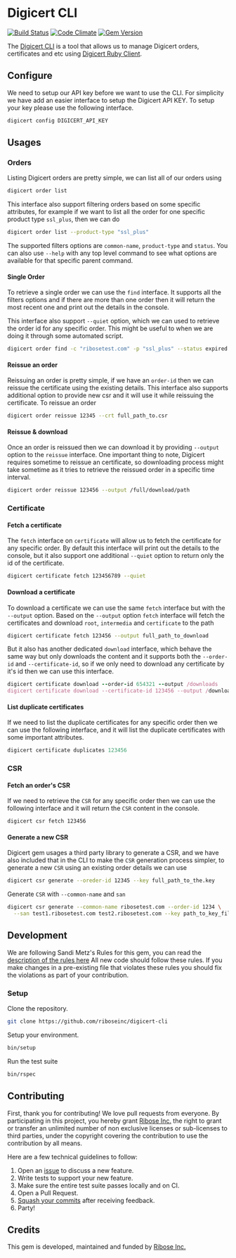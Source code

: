 # Digicert CLI

[![Build
Status](https://travis-ci.org/riboseinc/digicert-cli.svg?branch=master)](https://travis-ci.org/riboseinc/digicert-cli)
[![Code
Climate](https://codeclimate.com/github/riboseinc/digicert-cli/badges/gpa.svg)](https://codeclimate.com/github/riboseinc/digicert-cli)
[![Gem
Version](https://badge.fury.io/rb/digicert-cli.svg)](https://badge.fury.io/rb/digicert-cli)

The [Digicert CLI] is a tool that allows us to manage Digicert orders,
certificates and etc using [Digicert Ruby Client].

## Configure

We need to setup our API key before we want to use the CLI. For simplicity we
have add an easier interface to setup the Digicert API KEY. To setup your key
please use the following interface.

```sh
digicert config DIGICERT_API_KEY
```

## Usages

### Orders

Listing Digicert orders are pretty simple, we can list all of our orders using

```sh
digicert order list
```

This interface also support filtering orders based on some specific attributes,
for example if we want to list all the order for one specific product type
`ssl_plus`, then we can do

```sh
digicert order list --product-type "ssl_plus"
```

The supported filters options are `common-name`, `product-type` and `status`.
You can also use `--help` with any top level command to see what options are
available for that specific parent command.

#### Single Order

To retrieve a single order we can use the `find` interface. It supports all the
filters options and if there are more than one order then it will return the
most recent one and print out the details in the console.

This interface also support `--quiet` option, which we can used to retrieve the
order id for any specific order. This might be useful to when we are doing it
through some automated script.

```sh
digicert order find -c "ribosetest.com" -p "ssl_plus" --status expired
```

#### Reissue an order

Reissuing an order is pretty simple, if we have an `order-id` then we can
reissue the certificate using the existing details. This interface also supports
additional option to provide new csr and it will use it while reissuing the
certificate. To reissue an order

```sh
digicert order reissue 12345 --crt full_path_to.csr
```

#### Reissue & download

Once an order is reissued then we can download it by providing `--output`
option to the `reissue` interface. One important thing to note, Digicert
requires sometime to reissue an certificate, so downloading process might take
sometime as it tries to retrieve the reissued order in a specific time interval.

```sh
digicert order reissue 123456 --output /full/download/path
```

### Certificate

#### Fetch a certificate

The `fetch` interface on `certificate` will allow us to fetch the certificate
for any specific order. By default this interface will print out the details to
the console, but it also support one additional `--quiet` option to return only
the id of the certificate.

```sh
digicert certificate fetch 123456789 --quiet
```

#### Download a certificate

To download a certificate we can use the same `fetch` interface but with the
`--output` option. Based on the `--output` option `fetch` interface will fetch
the certificates and download `root`, `intermedia` and `certificate` to the path

```sh
digicert certificate fetch 123456 --output full_path_to_download
```

But it also has another dedicated `download` interface, which behave the same
way but only downloads the content and it supports both the `--order-id` and
`--certificate-id`, so if we only need to download any certificate by it's id
then we can use this interface.

```ruby
digicert certificate download --order-id 654321 --output /downloads
digicert certificate download --certificate-id 123456 --output /downloads
```

#### List duplicate certificates

If we need to list the duplicate certificates for any specific order then we can
use the following interface, and it will list the duplicate certificates with
some important attributes.

```ruby
digicert certificate duplicates 123456
```

### CSR

#### Fetch an order's CSR

If we need to retrieve the `CSR` for any specific order then we can use the
following interface and it will return the `CSR` content in the console.

```sh
digicert csr fetch 123456
```

#### Generate a new CSR

Digicert gem usages a third party library to generate a CSR, and we have also
included that in the CLI to make the `CSR` generation process simpler, to
generate a new `CSR` using an existing order details we can use

```sh
digicert csr generate --oreder-id 12345 --key full_path_to_the.key
```

Generate `CSR` with `--common-name` and `san`

```sh
digicert csr generate --common-name ribosetest.com --order-id 1234 \
  --san test1.ribosetest.com test2.ribosetest.com --key path_to_key_file
```

## Development

We are following Sandi Metz's Rules for this gem, you can read the
[description of the rules here][sandi-metz] All new code should follow these
rules. If you make changes in a pre-existing file that violates these rules you
should fix the violations as part of your contribution.

### Setup

Clone the repository.

```sh
git clone https://github.com/riboseinc/digicert-cli
```

Setup your environment.

```sh
bin/setup
```

Run the test suite

```sh
bin/rspec
```

## Contributing

First, thank you for contributing! We love pull requests from everyone. By
participating in this project, you hereby grant [Ribose Inc.][riboseinc] the
right to grant or transfer an unlimited number of non exclusive licenses or
sub-licenses to third parties, under the copyright covering the contribution
to use the contribution by all means.

Here are a few technical guidelines to follow:

1. Open an [issue][issues] to discuss a new feature.
1. Write tests to support your new feature.
1. Make sure the entire test suite passes locally and on CI.
1. Open a Pull Request.
1. [Squash your commits][squash] after receiving feedback.
1. Party!


## Credits

This gem is developed, maintained and funded by [Ribose Inc.][riboseinc]

[riboseinc]: https://www.ribose.com
[issues]: https://github.com/riboseinc/digicert-cli/issues
[squash]: https://github.com/thoughtbot/guides/tree/master/protocol/git#write-a-feature
[sandi-metz]: http://robots.thoughtbot.com/post/50655960596/sandi-metz-rules-for-developers
[Digicert CLI]: https://github.com/riboseinc/digicert-cli
[Digicert Ruby Client]: https://github.com/riboseinc/digicert
